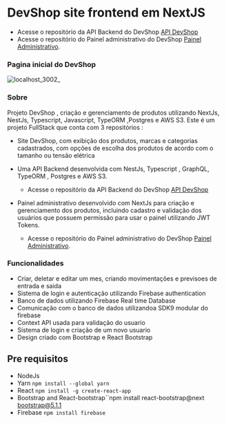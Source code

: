 # DevShop site frontend em NextJS
- Acesse o repositório da API Backend do DevShop [API DevShop](https://github.com/celioFagundes/devshop-api)
- Acesse o repositório do Painel administrativo do DevShop [Painel Administrativo](https://github.com/celioFagundes/devshop-frontend/tree/master/panel).

### Pagina inicial do DevShop
![localhost_3002_](https://user-images.githubusercontent.com/77676047/158873071-012dfe90-821a-4524-8695-a6bd07b4c61d.png)

### Sobre
  Projeto DevShop , criação e gerenciamento de produtos utilizando NextJs, NestJs, Typescript, Javascript, TypeORM ,Postgres e AWS S3. Este é um projeto FullStack que conta com  3 repositórios :
  - Site DevShop, com exibição dos produtos, marcas e categorias cadastrados, com opções de escolha dos produtos de acordo com o tamanho ou tensão elétrica
  - Uma API Backend desenvolvida com NestJs, Typescript , GraphQL, TypeORM , Postgres e AWS S3.
    - Acesse o repositório da API Backend do DevShop [API DevShop](https://github.com/celioFagundes/devshop-api)
    
  - Painel administrativo desenvolvido com NextJs para criação e gerenciamento dos produtos, incluindo cadastro e validação dos usuários que possuem permissão para usar o painel utilizando JWT Tokens.  
    - Acesse o repositório do Painel administrativo do DevShop [Painel Administrativo](https://github.com/celioFagundes/devshop-frontend/tree/master/panel).

### Funcionalidades
- Criar, deletar e editar um mes, criando movimentações e previsoes de entrada e saida
- Sistema de login e autenticação utilizando Firebase authentication
- Banco de dados utilizando Firebase Real time Database
- Comunicação com o banco de dados utilizandoa SDK9 modular do firebase
- Context API usada para validação do usuario
- Sistema de login e criação de um novo usuario
- Design criado com Bootstrap e React Bootstrap

## Pre requisitos

- NodeJs
- Yarn ``npm install --global yarn``
- React ``npm install -g create-react-app ``
- Bootstrap and React-bootstrap``npm install react-bootstrap@next bootstrap@5.1.1
- Firebase ``npm install firebase``


